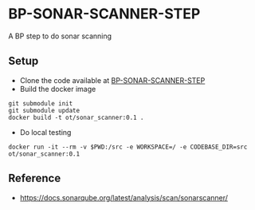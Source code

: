 # BP-SONAR-SCANNER-STEP
A BP step to do sonar scanning

## Setup
* Clone the code available at [BP-SONAR-SCANNER-STEP](https://github.com/OT-BUILDPIPER-MARKETPLACE/BP-SONAR-SCANNER-STEP)
* Build the docker image
```
git submodule init
git submodule update
docker build -t ot/sonar_scanner:0.1 .
```
* Do local testing
```
docker run -it --rm -v $PWD:/src -e WORKSPACE=/ -e CODEBASE_DIR=src ot/sonar_scanner:0.1
```

## Reference
* https://docs.sonarqube.org/latest/analysis/scan/sonarscanner/